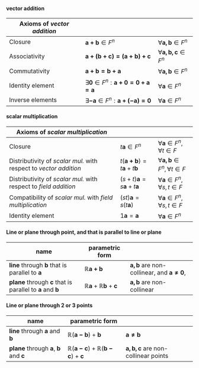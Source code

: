 
#### vector addition

| Axioms of *vector addition* |                                                      |                                   |
| --------------------------- | ---------------------------------------------------- | --------------------------------- |
| Closure                     | $\mathbf{a+b}\in{F^{n}}$                             | $\forall{\mathbf{a,b}\in{F^n}}$   |
| Associativity               | $\mathbf{a+(b+c)=(a+b)+c}$                           | $\forall{\mathbf{a,b,c}\in{F^n}}$ |
| Commutativity               | $\mathbf{a+b=b+a}$                                   | $\forall{\mathbf{a,b}\in{F^n}}$   |
| Identity element            | ${\exists}\mathbf{0}\in{F^{n}:{\mathbf{a+0=0+a=a}}}$ | $\forall{\mathbf{a}\in{F^n}}$     |
| Inverse elements            | ${\exists}\mathbf{-a}\in{F^{n}:{\mathbf{a+(-a)=0}}}$ | $\forall{\mathbf{a}\in{F^n}}$     |

#### scalar multiplication

| Axioms of *scalar multiplication*                                 |                                           |                                                    |
| ----------------------------------------------------------------- | ----------------------------------------- | -------------------------------------------------- |
| Closure                                                           | $t\mathbf{a}\in{F^n}$                     | $\forall{\mathbf{a}}\in{F^{n}},\forall{t\in{F}}$   |
| Distributivity of *scalar mul.* with respect to *vector addition* | $t(\mathbf{a+b})=t\mathbf{a}+t\mathbf{b}$ | $\forall{\mathbf{a,b}}\in{F^{n}},\forall{t\in{F}}$ |
| Distributivity of  *scalar mul.* with respect to *field addition* | $(s+t)\mathbf{a}=s\mathbf{a}+t\mathbf{a}$ | $\forall{\mathbf{a}}\in{F^{n}},\forall{s,t\in{F}}$ |
| Compatibility of *scalar mul.* with *field multiplication*        | $(st)\mathbf{a}=s(t\mathbf{a})$           | $\forall{\mathbf{a}}\in{F^{n}},\forall{s,t\in{F}}$ |
| Identity element                                                  | $1\mathbf{a}=\mathbf{a}$                  | $\forall{\mathbf{a}}\in{F^{n}}$                    |


#### Line or plane through point, and that is parallel to line or plane

| name                                                                             | parametric form                                        |                                                            |
| -------------------------------------------------------------------------------- | ------------------------------------------------------ | ---------------------------------------------------------- |
| **line** through $\mathbf{b}$ that is parallel to $\mathbf{a}$                   | $\mathbb{R}\mathbf{a+b}$                               | $\mathbf{a,b}$ are non-collinear, and $\mathbf{a\neq{0}}$, |
| **plane** through $\mathbf{c}$ that is parallel to $\mathbf{a}$ and $\mathbf{b}$ | $\mathbb{R}\mathbf{a}+\mathbb{R}\mathbf{b}+\mathbf{c}$ | $\mathbf{a,b}$ are non-collinear                           |

#### Line or plane through 2 or 3 points
| name                                                          | parametric form                                                |                                           |
| ------------------------------------------------------------- | -------------------------------------------------------------- | ----------------------------------------- |
| **line** through $\mathbf{a}$ and $\mathbf{b}$                | $\mathbb{R}(\mathbf{a-b})+\mathbf{b}$                          | $\mathbf{a\neq{b}}$                       |
| **plane** through $\mathbf{a}$, $\mathbf{b}$ and $\mathbf{c}$ | $\mathbb{R}(\mathbf{a-c})+\mathbb{R}(\mathbf{b-c})+\mathbf{c}$ | $\mathbf{a,b,c}$ are non-collinear points |
